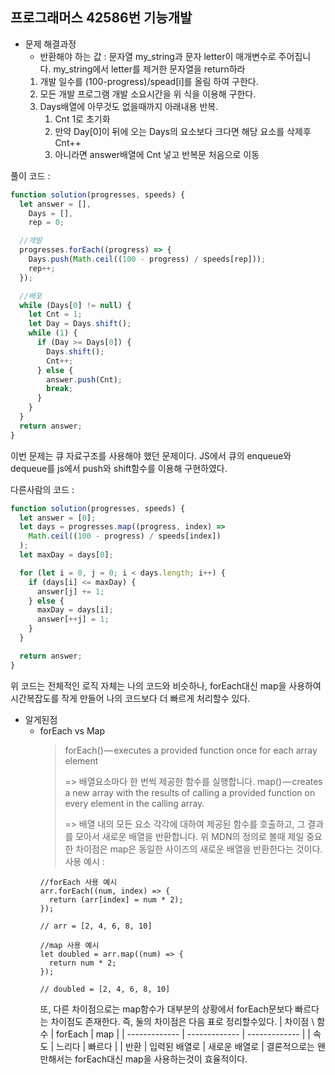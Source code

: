 ## 프로그래머스 42586번 **기능개발**

- 문제 해결과정
  - 반환해야 하는 값 : 문자열 my_string과 문자 letter이 매개변수로 주어집니다. my_string에서 letter를 제거한 문자열을 return하라
  1. 개발 일수를 (100-progress)/spead[i]를 올림 하여 구한다.
  2. 모든 개발 프로그램 개발 소요시간을 위 식을 이용해 구한다.
  3. Days배열에 아무것도 없을때까지 아래내용 반복.
     1. Cnt 1로 초기화
     2. 만약 Day[0]이 뒤에 오는 Days의 요소보다 크다면 해당 요소를 삭제후 Cnt++
     3. 아니라면 answer배열에 Cnt 넣고 반복문 처음으로 이동

풀이 코드 :

```jsx
function solution(progresses, speeds) {
  let answer = [],
    Days = [],
    rep = 0;

  //개발
  progresses.forEach((progress) => {
    Days.push(Math.ceil((100 - progress) / speeds[rep]));
    rep++;
  });

  //배포
  while (Days[0] != null) {
    let Cnt = 1;
    let Day = Days.shift();
    while (1) {
      if (Day >= Days[0]) {
        Days.shift();
        Cnt++;
      } else {
        answer.push(Cnt);
        break;
      }
    }
  }
  return answer;
}
```

이번 문제는 큐 자료구조를 사용해야 했던 문제이다. JS에서 큐의 enqueue와 dequeue를 js에서 push와 shift함수를 이용해 구현하였다.

다른사람의 코드 :

```jsx
function solution(progresses, speeds) {
  let answer = [0];
  let days = progresses.map((progress, index) =>
    Math.ceil((100 - progress) / speeds[index])
  );
  let maxDay = days[0];

  for (let i = 0, j = 0; i < days.length; i++) {
    if (days[i] <= maxDay) {
      answer[j] += 1;
    } else {
      maxDay = days[i];
      answer[++j] = 1;
    }
  }

  return answer;
}
```

위 코드는 전체적인 로직 자체는 나의 코드와 비슷하나, forEach대신 map을 사용하여 시간복잡도를 작게 만들어 나의 코드보다 더 빠르게 처리할수 있다.

- 알게된점
  - forEach vs Map
    > forEach() — executes a provided function once for each array element
    >
    > => 배열요소마다 한 번씩 제공한 함수를 실행합니다.
    > map() — creates a new array with the results of calling a provided function on every element in the calling array.
    >
    > => 배열 내의 모든 요소 각각에 대하여 제공된 함수를 호출하고, 그 결과를 모아서 새로운 배열을 반환합니다.
    위 MDN의 정의로 볼때 제일 중요한 차이점은 map은 동일한 사이즈의 새로운 배열을 반환한다는 것이다.
    사용 예시 :
    ```tsx
    //forEach 사용 예시
    arr.forEach((num, index) => {
      return (arr[index] = num * 2);
    });

    // arr = [2, 4, 6, 8, 10]

    //map 사용 예시
    let doubled = arr.map((num) => {
      return num * 2;
    });

    // doubled = [2, 4, 6, 8, 10]
    ```
    또, 다른 차이점으로는 map함수가 대부분의 상황에서 forEach문보다 빠르다는 차이점도 존재한다.
    즉, 둘의 차이점은 다음 표로 정리할수있다.
    | 차이점 \ 함수 | forEach       | map           |
    | ------------- | ------------- | ------------- |
    | 속도          | 느리다        | 빠르다        |
    | 반환          | 입력된 배열로 | 새로운 배열로 |
    결론적으로는 왠만해서는 forEach대신 map을 사용하는것이 효율적이다.
